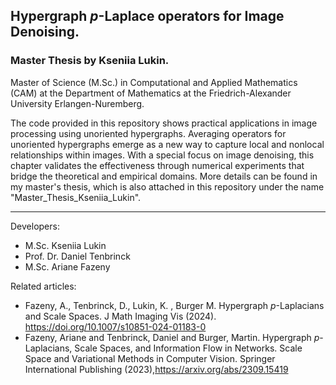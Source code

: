 ## Hypergraph $p$-Laplace operators for Image Denoising. 
### Master Thesis by Kseniia Lukin.

Master of Science (M.Sc.) in Computational and Applied Mathematics (CAM) at the Department of Mathematics at the Friedrich-Alexander University Erlangen-Nuremberg. 

The code provided in this repository shows practical applications in image processing using unoriented hypergraphs. Averaging operators for unoriented hypergraphs emerge as a
new way to capture local and nonlocal relationships within images. With a special focus on image denoising, this chapter validates the effectiveness through numerical experiments
that bridge the theoretical and empirical domains.
More details can be found in my master's thesis, which is also attached in this repository under the name "Master_Thesis_Kseniia_Lukin".

---

Developers: 
- M.Sc. Kseniia Lukin
- Prof. Dr. Daniel Tenbrinck
- M.Sc. Ariane Fazeny
  
Related articles:
- Fazeny, A., Tenbrinck, D., Lukin, K. , Burger M. Hypergraph $p$-Laplacians and Scale Spaces. J Math Imaging Vis (2024). https://doi.org/10.1007/s10851-024-01183-0
- Fazeny, Ariane and Tenbrinck, Daniel and Burger, Martin. Hypergraph $p$-Laplacians, Scale Spaces, and Information Flow in Networks. Scale Space and Variational Methods in Computer Vision. Springer International Publishing (2023),https://arxiv.org/abs/2309.15419 
